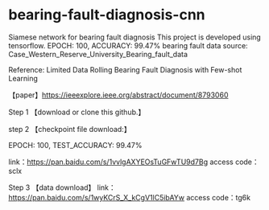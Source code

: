# bearing-fault-diagnosis-cnn
Siamese network for bearing fault diagnosis
This project is developed using tensorflow.   EPOCH: 100, ACCURACY: 99.47%
bearing fault data source: Case_Western_Reserve_University_Bearing_fault_data 

Reference: Limited Data Rolling Bearing Fault Diagnosis with Few-shot Learning

【paper】https://ieeexplore.ieee.org/abstract/document/8793060

Step 1
【download or clone this github.】

step 2
【checkpoint file download:】

EPOCH: 100, TEST_ACCURACY: 99.47%

link：https://pan.baidu.com/s/1vvlgAXYEOsTuGFwTU9d7Bg 
access code：sclx

Step 3
【data download】
link：https://pan.baidu.com/s/1wyKCrS_X_kCgV1lC5ibAYw 
access code：tg6k
